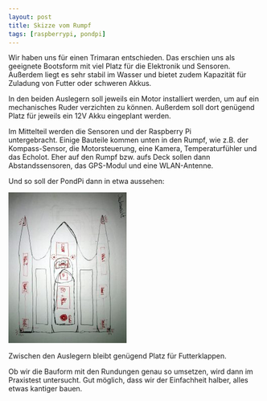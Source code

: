 ```yaml
---
layout: post
title: Skizze vom Rumpf
tags: [raspberrypi, pondpi]
---
```


Wir haben uns für einen Trimaran entschieden. Das erschien uns als geeignete Bootsform mit viel Platz für die Elektronik und Sensoren. Außerdem liegt es sehr stabil im Wasser und bietet zudem Kapazität für Zuladung von Futter oder schweren Akkus.

In den beiden Auslegern soll jeweils ein Motor installiert werden, um auf ein mechanisches Ruder verzichten zu können. Außerdem soll dort genügend Platz für jeweils ein 12V Akku eingeplant werden.

Im Mittelteil werden die Sensoren und der Raspberry Pi untergebracht. Einige Bauteile kommen unten in den Rumpf, wie z.B. der Kompass-Sensor, die Motorsteuerung, eine Kamera, Temperaturfühler und das Echolot. Eher auf den Rumpf bzw. aufs Deck sollen dann Abstandssensoren, das GPS-Modul und eine WLAN-Antenne.

Und so soll der PondPi dann in etwa aussehen:

[![Entwurf vom Rumpf](/assets/pondpi/IMG_0920-235x300.jpg)](/assets/pondpi/IMG_0920.jpg)

Zwischen den Auslegern bleibt genügend Platz für Futterklappen.

Ob wir die Bauform mit den Rundungen genau so umsetzen, wird dann im Praxistest untersucht. Gut möglich, dass wir der Einfachheit halber, alles etwas kantiger bauen.